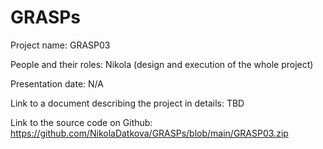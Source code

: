 # GRASPs
Project name: GRASP03

People and their roles: Nikola (design and execution of the whole project)

Presentation date: N/A

Link to a document describing the project in details: TBD

Link to the source code on Github: https://github.com/NikolaDatkova/GRASPs/blob/main/GRASP03.zip

